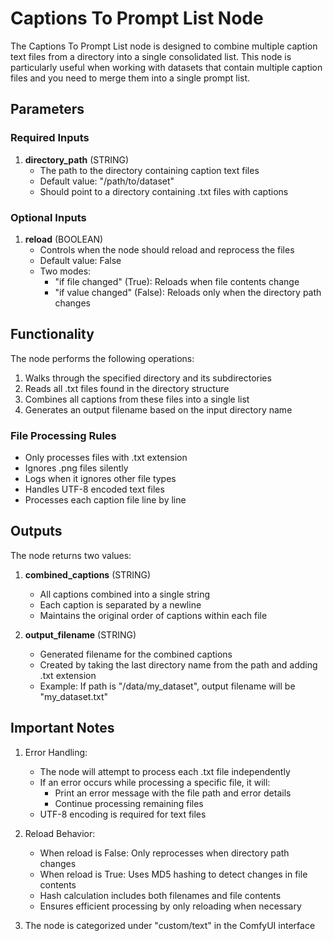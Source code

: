 # Captions To Prompt List Node

The Captions To Prompt List node is designed to combine multiple caption text files from a directory into a single consolidated list. This node is particularly useful when working with datasets that contain multiple caption files and you need to merge them into a single prompt list.

## Parameters

### Required Inputs

1. **directory_path** (STRING)
   - The path to the directory containing caption text files
   - Default value: "/path/to/dataset"
   - Should point to a directory containing .txt files with captions

### Optional Inputs

1. **reload** (BOOLEAN)
   - Controls when the node should reload and reprocess the files
   - Default value: False
   - Two modes:
     - "if file changed" (True): Reloads when file contents change
     - "if value changed" (False): Reloads only when the directory path changes

## Functionality

The node performs the following operations:
1. Walks through the specified directory and its subdirectories
2. Reads all .txt files found in the directory structure
3. Combines all captions from these files into a single list
4. Generates an output filename based on the input directory name

### File Processing Rules
- Only processes files with .txt extension
- Ignores .png files silently
- Logs when it ignores other file types
- Handles UTF-8 encoded text files
- Processes each caption file line by line

## Outputs

The node returns two values:

1. **combined_captions** (STRING)
   - All captions combined into a single string
   - Each caption is separated by a newline
   - Maintains the original order of captions within each file

2. **output_filename** (STRING)
   - Generated filename for the combined captions
   - Created by taking the last directory name from the path and adding .txt extension
   - Example: If path is "/data/my_dataset", output filename will be "my_dataset.txt"

## Important Notes

1. Error Handling:
   - The node will attempt to process each .txt file independently
   - If an error occurs while processing a specific file, it will:
     - Print an error message with the file path and error details
     - Continue processing remaining files
   - UTF-8 encoding is required for text files

2. Reload Behavior:
   - When reload is False: Only reprocesses when directory path changes
   - When reload is True: Uses MD5 hashing to detect changes in file contents
   - Hash calculation includes both filenames and file contents
   - Ensures efficient processing by only reloading when necessary

3. The node is categorized under "custom/text" in the ComfyUI interface
